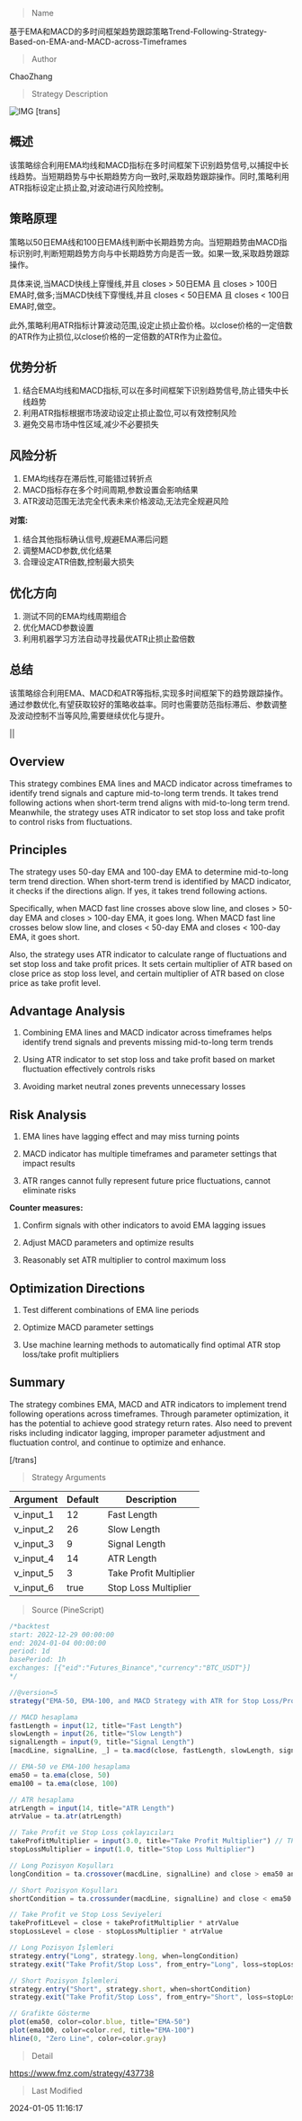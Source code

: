 
> Name

基于EMA和MACD的多时间框架趋势跟踪策略Trend-Following-Strategy-Based-on-EMA-and-MACD-across-Timeframes

> Author

ChaoZhang

> Strategy Description

![IMG](https://www.fmz.com/upload/asset/1beb144b9d6cea676e5.png)
[trans]

## 概述

该策略综合利用EMA均线和MACD指标在多时间框架下识别趋势信号,以捕捉中长线趋势。当短期趋势与中长期趋势方向一致时,采取趋势跟踪操作。同时,策略利用ATR指标设定止损止盈,对波动进行风险控制。

## 策略原理

策略以50日EMA线和100日EMA线判断中长期趋势方向。当短期趋势由MACD指标识别时,判断短期趋势方向与中长期趋势方向是否一致。如果一致,采取趋势跟踪操作。

具体来说,当MACD快线上穿慢线,并且 closes > 50日EMA 且 closes > 100日EMA时,做多;当MACD快线下穿慢线,并且 closes < 50日EMA 且 closes < 100日EMA时,做空。

此外,策略利用ATR指标计算波动范围,设定止损止盈价格。以close价格的一定倍数的ATR作为止损位,以close价格的一定倍数的ATR作为止盈位。

## 优势分析

1. 结合EMA均线和MACD指标,可以在多时间框架下识别趋势信号,防止错失中长线趋势
2. 利用ATR指标根据市场波动设定止损止盈位,可以有效控制风险
3. 避免交易市场中性区域,减少不必要损失

## 风险分析

1. EMA均线存在滞后性,可能错过转折点
2. MACD指标存在多个时间周期,参数设置会影响结果  
3. ATR波动范围无法完全代表未来价格波动,无法完全规避风险

**对策:**

1. 结合其他指标确认信号,规避EMA滞后问题  
2. 调整MACD参数,优化结果  
3. 合理设定ATR倍数,控制最大损失

## 优化方向  

1. 测试不同的EMA均线周期组合
2. 优化MACD参数设置
3. 利用机器学习方法自动寻找最优ATR止损止盈倍数

## 总结

该策略综合利用EMA、MACD和ATR等指标,实现多时间框架下的趋势跟踪操作。通过参数优化,有望获取较好的策略收益率。同时也需要防范指标滞后、参数调整及波动控制不当等风险,需要继续优化与提升。

|| 

## Overview  

This strategy combines EMA lines and MACD indicator across timeframes to identify trend signals and capture mid-to-long term trends. It takes trend following actions when short-term trend aligns with mid-to-long term trend. Meanwhile, the strategy uses ATR indicator to set stop loss and take profit to control risks from fluctuations.  

## Principles  

The strategy uses 50-day EMA and 100-day EMA to determine mid-to-long term trend direction. When short-term trend is identified by MACD indicator, it checks if the directions align. If yes, it takes trend following actions.   

Specifically, when MACD fast line crosses above slow line, and closes > 50-day EMA and closes > 100-day EMA, it goes long. When MACD fast line crosses below slow line, and closes < 50-day EMA and closes < 100-day EMA, it goes short.

Also, the strategy uses ATR indicator to calculate range of fluctuations and set stop loss and take profit prices. It sets certain multiplier of ATR based on close price as stop loss level, and certain multiplier of ATR based on close price as take profit level.  

## Advantage Analysis

1. Combining EMA lines and MACD indicator across timeframes helps identify trend signals and prevents missing mid-to-long term trends  

2. Using ATR indicator to set stop loss and take profit based on market fluctuation effectively controls risks

3. Avoiding market neutral zones prevents unnecessary losses

## Risk Analysis  

1. EMA lines have lagging effect and may miss turning points

2. MACD indicator has multiple timeframes and parameter settings that impact results   

3. ATR ranges cannot fully represent future price fluctuations, cannot eliminate risks

**Counter measures:**  

1. Confirm signals with other indicators to avoid EMA lagging issues   

2. Adjust MACD parameters and optimize results   

3. Reasonably set ATR multiplier to control maximum loss

## Optimization Directions   

1. Test different combinations of EMA line periods  

2. Optimize MACD parameter settings  

3. Use machine learning methods to automatically find optimal ATR stop loss/take profit multipliers  

## Summary  

The strategy combines EMA, MACD and ATR indicators to implement trend following operations across timeframes. Through parameter optimization, it has the potential to achieve good strategy return rates. Also need to prevent risks including indicator lagging, improper parameter adjustment and fluctuation control, and continue to optimize and enhance.

[/trans]

> Strategy Arguments



|Argument|Default|Description|
|----|----|----|
|v_input_1|12|Fast Length|
|v_input_2|26|Slow Length|
|v_input_3|9|Signal Length|
|v_input_4|14|ATR Length|
|v_input_5|3|Take Profit Multiplier|
|v_input_6|true|Stop Loss Multiplier|


> Source (PineScript)

``` javascript
/*backtest
start: 2022-12-29 00:00:00
end: 2024-01-04 00:00:00
period: 1d
basePeriod: 1h
exchanges: [{"eid":"Futures_Binance","currency":"BTC_USDT"}]
*/

//@version=5
strategy("EMA-50, EMA-100, and MACD Strategy with ATR for Stop Loss/Profit", overlay=true)

// MACD hesaplama
fastLength = input(12, title="Fast Length")
slowLength = input(26, title="Slow Length")
signalLength = input(9, title="Signal Length")
[macdLine, signalLine, _] = ta.macd(close, fastLength, slowLength, signalLength)

// EMA-50 ve EMA-100 hesaplama
ema50 = ta.ema(close, 50)
ema100 = ta.ema(close, 100)

// ATR hesaplama
atrLength = input(14, title="ATR Length")
atrValue = ta.atr(atrLength)

// Take Profit ve Stop Loss çoklayıcıları
takeProfitMultiplier = input(3.0, title="Take Profit Multiplier") // TP, 3 katı ATR
stopLossMultiplier = input(1.0, title="Stop Loss Multiplier")

// Long Pozisyon Koşulları
longCondition = ta.crossover(macdLine, signalLine) and close > ema50 and close > ema100

// Short Pozisyon Koşulları
shortCondition = ta.crossunder(macdLine, signalLine) and close < ema50 and close < ema100

// Take Profit ve Stop Loss Seviyeleri
takeProfitLevel = close + takeProfitMultiplier * atrValue
stopLossLevel = close - stopLossMultiplier * atrValue

// Long Pozisyon İşlemleri
strategy.entry("Long", strategy.long, when=longCondition)
strategy.exit("Take Profit/Stop Loss", from_entry="Long", loss=stopLossLevel, profit=takeProfitLevel)

// Short Pozisyon İşlemleri
strategy.entry("Short", strategy.short, when=shortCondition)
strategy.exit("Take Profit/Stop Loss", from_entry="Short", loss=stopLossLevel, profit=takeProfitLevel)

// Grafikte Gösterme
plot(ema50, color=color.blue, title="EMA-50")
plot(ema100, color=color.red, title="EMA-100")
hline(0, "Zero Line", color=color.gray)

```

> Detail

https://www.fmz.com/strategy/437738

> Last Modified

2024-01-05 11:16:17
